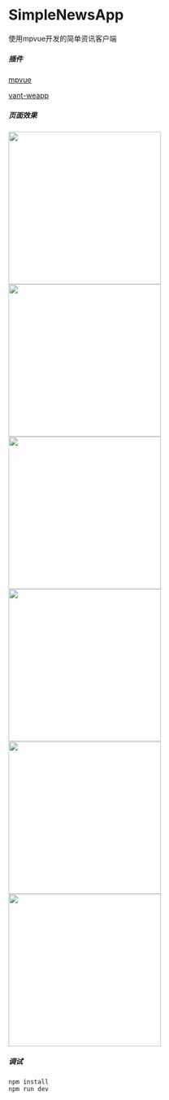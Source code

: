 # SimpleNewsApp
使用mpvue开发的简单资讯客户端
##### 插件
[mpvue](https://github.com/Meituan-Dianping/mpvue)
        
[vant-weapp](https://github.com/youzan/vant-weapp)
##### 页面效果
<a><img src="https://raw.githubusercontent.com/aishang2015/SimpleNewsApp/master/images/21740412.jpg" width="300px"/></a>
<a><img src="https://raw.githubusercontent.com/aishang2015/SimpleNewsApp/master/images/309627971.jpg" width="300px"/></a>
<a><img src="https://raw.githubusercontent.com/aishang2015/SimpleNewsApp/master/images/1342542734.jpg" width="300px"/></a>
<a><img src="https://raw.githubusercontent.com/aishang2015/SimpleNewsApp/master/images/961292145.jpg" width="300px"/></a>
<a><img src="https://raw.githubusercontent.com/aishang2015/SimpleNewsApp/master/images/241125495.jpg" width="300px"/></a>
<a><img src="https://raw.githubusercontent.com/aishang2015/SimpleNewsApp/master/images/397960785.jpg" width="300px"/></a>

##### 调试
    npm install
    npm run dev    
